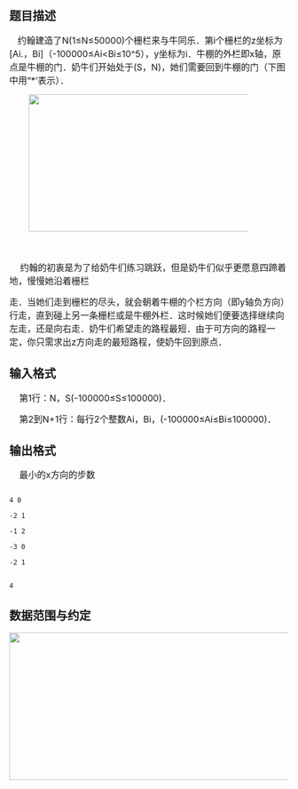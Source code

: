 ## 题目描述

<div style="text-indent: 11.25pt">
 <span style="font-size: medium">约翰建造了N(1≤N≤50000)个栅栏来与牛同乐．第i个栅栏的z坐标为[Ai.，Bi]（-100000≤Ai<Bi≤10^5），y坐标为i．牛棚的外栏即x轴，原点是牛棚的门．奶牛们开始处于(S，N)，她们需要回到牛棚的门（下图中用“*’表示）．</span>
</div>
<div style="text-indent: 11.25pt">
 <span style="font-size: medium"> <img height="247" alt="" width="410" src="https://s2.loli.net/2023/08/15/QVqO3aYKpwNGIer.png"></span>
</div>
<div style="text-indent: 11.25pt">
 <span style="font-size: medium"> </span>
</div>
<div style="text-indent: 11.25pt">
 <span style="font-size: medium"> </span><span style="font-size: medium">约翰的初衷是为了给奶牛们练习跳跃，但是奶牛们似乎更愿意四蹄着地，慢慢她沿着栅栏</span>
</div>
<div>
 <span style="font-size: medium">走．当她们走到栅栏的尽头，就会朝着牛棚的个栏方向（即y轴负方向）行走，直到碰上另一条栅栏或是牛棚外栏．这时候她们便要选择继续向左走，还是向右走．奶牛们希望走的路程最短．由于可方向的路程一定，你只需求出z方向走的最短路程，使奶牛回到原点．</span>
</div>

## 输入格式

<div>
 <span style="font-size: medium">    第1行：N，S(-100000≤S≤100000)．</span>
</div>
<div>
 <span style="font-size: medium">    第2到N+1行：每行2个整数Ai，Bi，(-100000≤Ai≤Bi≤100000)．</span>
</div>

## 输出格式

<div>
 <span style="font-size: medium">    最小的x方向的步数</span>
</div>

```input1
4 0
-2 1
-1 2
-3 0
-2 1
```
```output1
4
```
## 数据范围与约定

<p><img height="266" alt="" width="735" src="https://s2.loli.net/2023/08/15/aHVCuolMvAJE9kP.png"></p>

